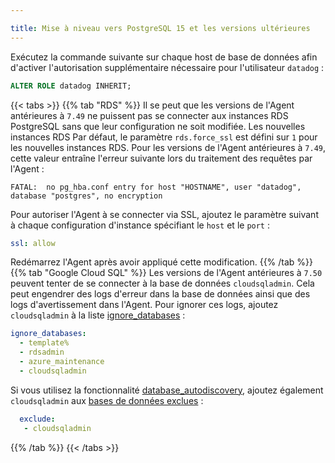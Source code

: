 ```yaml
---

title: Mise à niveau vers PostgreSQL 15 et les versions ultérieures
---
```


Exécutez la commande suivante sur chaque host de base de données afin d'activer l'autorisation supplémentaire nécessaire pour l'utilisateur `datadog` :

```SQL
ALTER ROLE datadog INHERIT;
```

{{< tabs >}}
{{% tab "RDS" %}}
Il se peut que les versions de l'Agent antérieures à `7.49` ne puissent pas se connecter aux instances RDS PostgreSQL sans que leur configuration ne soit modifiée. Les nouvelles instances RDS Par défaut, le paramètre `rds.force_ssl` est défini sur `1` pour les nouvelles instances RDS. Pour les versions de l'Agent antérieures à `7.49`, cette valeur entraîne l'erreur suivante lors du traitement des requêtes par l'Agent :

```
FATAL:  no pg_hba.conf entry for host "HOSTNAME", user "datadog", database "postgres", no encryption
```

Pour autoriser l'Agent à se connecter via SSL, ajoutez le paramètre suivant à chaque configuration d'instance spécifiant le `host` et le `port` :

```yaml
ssl: allow
```

Redémarrez l'Agent après avoir appliqué cette modification.
{{% /tab %}}
{{% tab "Google Cloud SQL" %}}
Les versions de l'Agent antérieures à `7.50` peuvent tenter de se connecter à la base de données `cloudsqladmin`. Cela peut engendrer des logs d'erreur dans la base de données ainsi que des logs d'avertissement dans l'Agent. Pour ignorer ces logs, ajoutez `cloudsqladmin` à la liste [ignore_databases][1] :

```yaml
ignore_databases:
  - template%
  - rdsadmin
  - azure_maintenance
  - cloudsqladmin
```

Si vous utilisez la fonctionnalité [database_autodiscovery][2], ajoutez également `cloudsqladmin` aux [bases de données exclues][3] :

```yaml
  exclude:
   - cloudsqladmin
```
[1]: https://github.com/DataDog/integrations-core/blob/7.49.x/postgres/datadog_checks/postgres/data/conf.yaml.example#L56-L64
[2]: https://github.com/DataDog/integrations-core/blob/7.49.x/postgres/datadog_checks/postgres/data/conf.yaml.example#L250
[3]: https://github.com/DataDog/integrations-core/blob/7.49.x/postgres/datadog_checks/postgres/data/conf.yaml.example#L277-L279
{{% /tab %}}
{{< /tabs >}}
